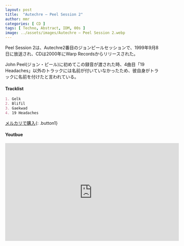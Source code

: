```yaml
---
layout: post
title:  "Autechre – Peel Session 2"
author: mmr
categories: [ CD ]
tags: [ Techno, Abstract, IDM, 00s ]
image: ../assets/images/Autechre – Peel Session 2.webp
---
```


Peel Session 2は、Autechre2番目のジョンピールセッションで、1999年9月8日に放送され、CDは2000年にWarp Recordsからリリースされた。

John Peel(ジョン・ピール)に初めてこの録音が渡された時、4曲目「19 Headaches」以外のトラックには名前が付いていなかったため、彼自身がトラックに名前を付けたと言われている。

#### Tracklist
```md
1. Gelk
2. Blifil
3. Gaekwad
4. 19 Headaches
```

[メルカリで購入](https://jp.mercari.com/item/m31277795768?afid=6142608987){: .button1}

#### Youtbue
<iframe width="560" height="315" src="https://www.youtube.com/embed/vwDIn7uJtp8?si=ljbvCL6PYDL9fN8O" title="YouTube video player" frameborder="0" allow="accelerometer; autoplay; clipboard-write; encrypted-media; gyroscope; picture-in-picture; web-share" referrerpolicy="strict-origin-when-cross-origin" allowfullscreen></iframe>